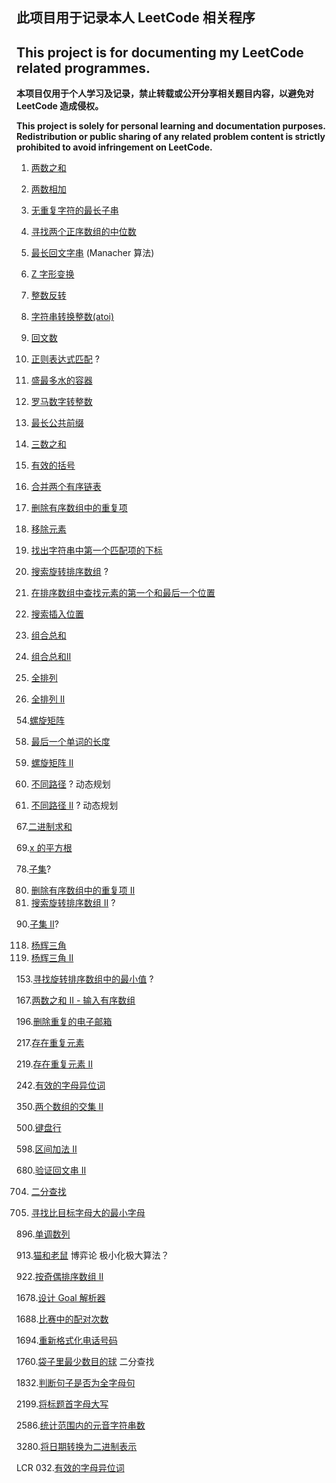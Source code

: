 ## 此项目用于记录本人 LeetCode 相关程序

## This project is for documenting my LeetCode related programmes.

**本项目仅用于个人学习及记录，禁止转载或公开分享相关题目内容，以避免对 LeetCode 造成侵权。**

**This project is solely for personal learning and documentation purposes. Redistribution or public sharing of any related problem content is strictly prohibited to avoid infringement on LeetCode.**

1. [两数之和](Code/0001)
2. [两数相加](Code/0002)
3. [无重复字符的最长子串](Code/0003.ipynb)
4. [寻找两个正序数组的中位数](Code/0004.ipynb)
5. [最长回文字串](Code/0005.ipynb) (Manacher 算法)
6. [Z 字形变换](Code/0006.ipynb)
7. [整数反转](Code/0007.ipynb)
8. [字符串转换整数(atoi)](Code/0008.ipynb)
9. [回文数](Code/0009)
10. [正则表达式匹配](Code/0010) ?
11. [盛最多水的容器](Code/0011.ipynb)


13. [罗马数字转整数](Code/0013.ipynb)
14. [最长公共前缀](Code/0014.ipynb)
15. [三数之和](Code/0015)


20. [有效的括号](Code/0020.ipynb)
21. [合并两个有序链表](Code/0021.ipynb)


26. [删除有序数组中的重复项](Code/0026.ipynb)
27. [移除元素](Code/0027.ipynb)
28. [找出字符串中第一个匹配项的下标](Code/0028.ipynb)


33. [搜索旋转排序数组](Code/0033.ipynb) ?
34. [在排序数组中查找元素的第一个和最后一个位置](Code/0034)
35. [搜索插入位置](Code/0035)


39. [组合总和](Code/0039.ipynb)
40. [组合总和II](Code/0040.ipynb)


46. [全排列](Code/0046.ipynb)
47. [全排列 II](Code/0047.ipynb)


54.[螺旋矩阵](Code/0054.ipynb)


58. [最后一个单词的长度](Code/0058.ipynb)
59. [螺旋矩阵 II](Code/0059.ipynb)


62. [不同路径](Code/0062.ipynb) ? 动态规划
63. [不同路径 II](Code/0063.ipynb) ? 动态规划


67.[二进制求和](Code/0067)


69.[x 的平方根](Code/0069)


78.[子集](Code/0078.ipynb)?


80. [删除有序数组中的重复项 II](Code/0080.ipynb)
81. [搜索旋转排序数组 II](Code/0081.ipynb) ?


90.[子集 II](Code/0090.ipynb)?


118. [杨辉三角](Code/0118.ipynb)
119. [杨辉三角 II](Code/0119.ipynb)


153.[寻找旋转排序数组中的最小值](Code/0153.ipynb) ?

167.[两数之和 II - 输入有序数组](Code/0167)

196.[删除重复的电子邮箱](Code/0196.ipynb)

217.[存在重复元素](Code/0217.ipynb)

219.[存在重复元素 II](Code/0219.ipynb)

242.[有效的字母异位词](Code/0242.ipynb)

350.[两个数组的交集 II](Code/0350.ipynb)

500.[键盘行](Code/0500.ipynb)

598.[区间加法 II](Code/0598.ipynb)

680.[验证回文串 II](Code/0680.ipynb)

704. [二分查找](Code/0704)


744. [寻找比目标字母大的最小字母](Code/0744)

896.[单调数列](Code/0896.ipynb)

913.[猫和老鼠](Code/0913.ipynb) 博弈论 极小化极大算法？

922.[按奇偶排序数组 II](Code/0922.ipynb)

1678.[设计 Goal 解析器](Code/1678.ipynb)

1688.[比赛中的配对次数](Code/1688.ipynb)

1694.[重新格式化电话号码](Code/1694.ipynb)

1760.[袋子里最少数目的球](Code/1760) 二分查找

1832.[判断句子是否为全字母句](Code/1832.ipynb)

2199.[将标题首字母大写](Code/2199.ipynb)

2586.[统计范围内的元音字符串数](Code/2586.ipynb)

3280.[将日期转换为二进制表示](Code/3280.ipynb)

LCR 032.[有效的字母异位词](Code/LCR_032.ipynb)